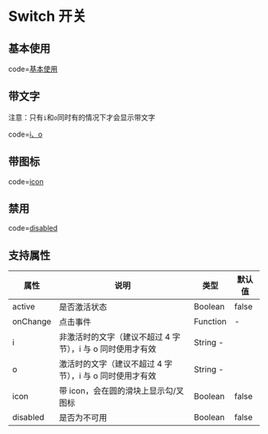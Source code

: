 # Switch 开关

## 基本使用

code=[基本使用](switch)

## 带文字

注意：只有`i`和`o`同时有的情况下才会显示带文字

code=[i、o](switch_io)

## 带图标

code=[icon](switch_icon)

## 禁用

code=[disabled](switch_disabled)

## 支持属性

| 属性     | 说明                                                       | 类型     | 默认值 |
| -------- | ---------------------------------------------------------- | -------- | ------ |
| active   | 是否激活状态                                               | Boolean  | false  |
| onChange | 点击事件                                                   | Function | -      |
| i        | 非激活时的文字（建议不超过 4 字节），i 与 o 同时使用才有效 | String - |
| o        | 激活时的文字（建议不超过 4 字节），i 与 o 同时使用才有效   | String - |
| icon     | 带 icon，会在圆的滑块上显示勾/叉图标                       | Boolean  | false  |
| disabled | 是否为不可用                                               | Boolean  | false  |
